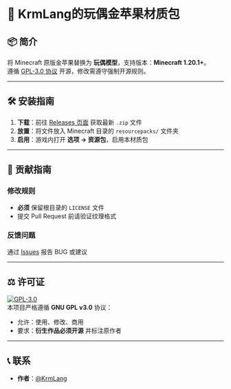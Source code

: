 # 🍎 KrmLang的玩偶金苹果材质包 

## 📦 简介  
将 Minecraft 原版金苹果替换为 **玩偶模型**，支持版本：**Minecraft 1.20.1+**。  
遵循 [GPL-3.0 协议](LICENSE) 开源，修改需遵守强制开源规则。

---

## 🛠️ 安装指南  
1. **下载**：前往 [Releases 页面](https://github.com/KrmLang/minecraft-golden-apple-texture-pack/releases) 获取最新 `.zip` 文件  
2. **放置**：将文件放入 Minecraft 目录的 `resourcepacks/` 文件夹  
3. **启用**：游戏内打开 **选项 → 资源包**，启用本材质包  

---

## 🤝 贡献指南  
### 修改规则  
- **必须** 保留根目录的 `LICENSE` 文件  
- 提交 Pull Request 前请验证纹理格式
### 反馈问题  
通过 [Issues](https://github.com/KrmLang/minecraft-golden-apple-texture-pack/issues) 报告 BUG 或建议  

---

## ⚖️ 许可证  
[![GPL-3.0](https://img.shields.io/badge/License-GPL%203.0-blue.svg)](LICENSE)  
本项目严格遵循 **GNU GPL v3.0** 协议：  
- 允许：使用、修改、商用  
- 要求：**衍生作品必须开源** 并标注原作者  

---

## 📞 联系  
- **作者**：[@KrmLang](https://github.com/KrmLang)
